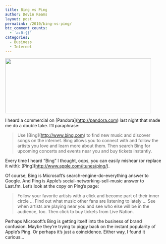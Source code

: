 ```yaml
---
title: Bing vs Ping
author: Devin Reams
layout: post
permalink: /2010/bing-vs-ping/
btc_comment_counts:
  - 'a:0:{}'
categories:
  - Business
  - Internet
---
```

[<img src="https://devin.reams.me/wp/wp-content/uploads/2010/09/Screen-shot-2010-09-23-at-7.38.56-AM.png" alt="" title="Ping" width="471" height="177" class="aligncenter size-full wp-image-1538" />][1]

I heard a commercial on \[Pandora\](http://pandora.com) last night that made me do a double take. I&#8217;ll paraphrase:

>Use \[Bing\](http://www.bing.com) to find new music and discover songs on the internet. Bing allows you to connect with and follow the artists you love and learn more about them. Then search Bing for upcoming concerts and events near you and buy tickets instantly.

Every time I heard &#8220;Bing&#8221; I thought, oops, you can easily mishear (or replace it with): \[Ping\](http://www.apple.com/itunes/ping/).

Of course, Bing is Microsoft&#8217;s search-engine-do-everything answer to Google. And Ping is Apple&#8217;s social-networking-sell-music answer to Last.fm. Let&#8217;s look at the copy on Ping&#8217;s page:

>Follow your favorite artists with a click and become part of their inner circle &#8230; Find out what music other fans are listening to lately &#8230; See when artists are playing near you and see who else will be in the audience, too. Then click to buy tickets from Live Nation.

Perhaps Microsoft&#8217;s Bing is getting itself into the business of brand confusion. Maybe they&#8217;re trying to piggy back on the instant popularity of Apple&#8217;s Ping. Or perhaps it&#8217;s just a coincidence. Either way, I found it curious&#8230;

 [1]: https://devin.reams.me/wp/wp-content/uploads/2010/09/Screen-shot-2010-09-23-at-7.38.56-AM.png